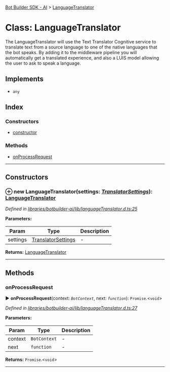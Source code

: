 [Bot Builder SDK - AI](../README.md) > [LanguageTranslator](../classes/botbuilder_ai.languagetranslator.md)



# Class: LanguageTranslator


The LanguageTranslator will use the Text Translator Cognitive service to translate text from a source language to one of the native languages that the bot speaks. By adding it to the middleware pipeline you will automatically get a translated experience, and also a LUIS model allowing the user to ask to speak a language.

## Implements

* `any`

## Index

### Constructors

* [constructor](botbuilder_ai.languagetranslator.md#constructor)


### Methods

* [onProcessRequest](botbuilder_ai.languagetranslator.md#onprocessrequest)



---
## Constructors
<a id="constructor"></a>


### ⊕ **new LanguageTranslator**(settings: *[TranslatorSettings](../interfaces/botbuilder_ai.translatorsettings.md)*): [LanguageTranslator](botbuilder_ai.languagetranslator.md)


*Defined in [libraries/botbuilder-ai/lib/languageTranslator.d.ts:25](https://github.com/Microsoft/botbuilder-js/blob/f596b7c/libraries/botbuilder-ai/lib/languageTranslator.d.ts#L25)*



**Parameters:**

| Param | Type | Description |
| ------ | ------ | ------ |
| settings | [TranslatorSettings](../interfaces/botbuilder_ai.translatorsettings.md)   |  - |





**Returns:** [LanguageTranslator](botbuilder_ai.languagetranslator.md)

---


## Methods
<a id="onprocessrequest"></a>

###  onProcessRequest

► **onProcessRequest**(context: *`BotContext`*, next: *`function`*): `Promise`.<`void`>



*Defined in [libraries/botbuilder-ai/lib/languageTranslator.d.ts:27](https://github.com/Microsoft/botbuilder-js/blob/f596b7c/libraries/botbuilder-ai/lib/languageTranslator.d.ts#L27)*



**Parameters:**

| Param | Type | Description |
| ------ | ------ | ------ |
| context | `BotContext`   |  - |
| next | `function`   |  - |





**Returns:** `Promise`.<`void`>





___


